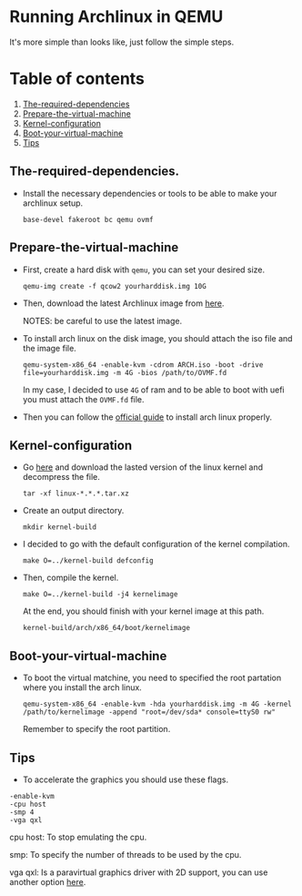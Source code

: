 # Running Archlinux in QEMU
It's more simple than looks like, just follow the simple steps.
# Table of contents
1. [The-required-dependencies](#The-required-dependencies)
2. [Prepare-the-virtual-machine](#Prepare-the-virtual-machine)
3. [Kernel-configuration](#Kernel-configuration)
4. [Boot-your-virtual-machine](#Boot-your-virtual-machine)
5. [Tips](#Tips)
## The-required-dependencies.
* Install the necessary dependencies or tools to be able to make your archlinux setup.
  ```
  base-devel fakeroot bc qemu ovmf
  ```
## Prepare-the-virtual-machine
* First, create a hard disk with `qemu`, you can set your desired size.

  ```
  qemu-img create -f qcow2 yourharddisk.img 10G
  ```
* Then, download the latest Archlinux image from [here](https://archlinux.org/download/).

  NOTES: be careful to use the latest image.

* To install arch linux on the disk image, you should attach the iso file and the image file.

  ```
  qemu-system-x86_64 -enable-kvm -cdrom ARCH.iso -boot -drive file=yourharddisk.img -m 4G -bios /path/to/OVMF.fd
  ```
  In my case, I decided to use `4G` of ram and to be able to boot with uefi you must attach the `OVMF.fd` file.
* Then you can follow the [official guide](https://wiki.archlinux.org/title/installation_guide) to install arch linux properly.

## Kernel-configuration
* Go [here](https://www.kernel.org/) and download the lasted version of the linux kernel and decompress the file.

  ```
  tar -xf linux-*.*.*.tar.xz
  ```
* Create an output directory.

  ```
  mkdir kernel-build
  ```

* I decided to go with the default configuration of the kernel compilation.

  ```
  make O=../kernel-build defconfig
  ```

* Then, compile the kernel.

  ```
  make O=../kernel-build -j4 kernelimage
  ```
  At the end, you should finish with your kernel image at this path.

  ```
  kernel-build/arch/x86_64/boot/kernelimage
  ```

## Boot-your-virtual-machine
* To boot the virtual matchine, you need to specified the root partation where you install the arch linux.

  ```
  qemu-system-x86_64 -enable-kvm -hda yourharddisk.img -m 4G -kernel /path/to/kernelimage -append "root=/dev/sda* console=ttyS0 rw"
  ```
  Remember to specify the root partition.

## Tips
   * To accelerate the graphics you should use these flags.

   ```
   -enable-kvm
   -cpu host
   -smp 4
   -vga qxl
   ```
   cpu host: To stop emulating the cpu.
   
   smp: To specify the number of threads to be used by the cpu.

   vga qxl: Is a paravirtual graphics driver with 2D support, you can use another option [here](https://wiki.archlinux.org/title/QEMU#Graphic_card).

   
   


